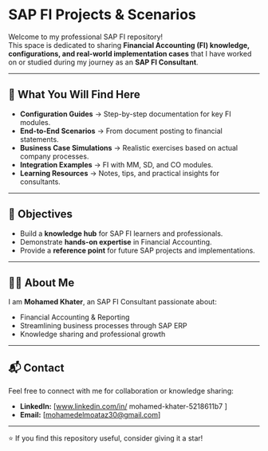 # SAP FI Projects & Scenarios

Welcome to my professional SAP FI repository!  
This space is dedicated to sharing **Financial Accounting (FI) knowledge, configurations, and real-world implementation cases** that I have worked on or studied during my journey as an **SAP FI Consultant**.

---

## 📌 What You Will Find Here
- **Configuration Guides** → Step-by-step documentation for key FI modules.  
- **End-to-End Scenarios** → From document posting to financial statements.  
- **Business Case Simulations** → Realistic exercises based on actual company processes.  
- **Integration Examples** → FI with MM, SD, and CO modules.  
- **Learning Resources** → Notes, tips, and practical insights for consultants.  

---

## 🎯 Objectives
- Build a **knowledge hub** for SAP FI learners and professionals.  
- Demonstrate **hands-on expertise** in Financial Accounting.  
- Provide a **reference point** for future SAP projects and implementations.  

---

## 👨‍💻 About Me
I am **Mohamed Khater**, an SAP FI Consultant passionate about:  
- Financial Accounting & Reporting  
- Streamlining business processes through SAP ERP  
- Knowledge sharing and professional growth  

---

## 📬 Contact
Feel free to connect with me for collaboration or knowledge sharing:  
- **LinkedIn:** [www.linkedin.com/in/
mohamed-khater-5218611b7
]  
- **Email:** [mohamedelmoataz30@gmail.com]  

---

⭐ If you find this repository useful, consider giving it a star!
